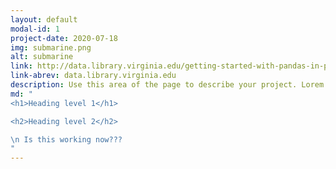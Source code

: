 ```yaml
---
layout: default
modal-id: 1
project-date: 2020-07-18
img: submarine.png
alt: submarine
link: http://data.library.virginia.edu/getting-started-with-pandas-in-python/
link-abrev: data.library.virginia.edu
description: Use this area of the page to describe your project. Lorem ipsum dolor sit amet, consectetur adipisicing elit. Mollitia neque assumenda ipsam nihil, molestias magnam, recusandae quos quis inventore quisquam velit asperiores, vitae? Reprehenderit soluta, eos quod consequuntur itaque. Nam. Have changes been made yet?
md: "
<h1>Heading level 1</h1>

<h2>Heading level 2</h2>

\n Is this working now???
"
---
```

